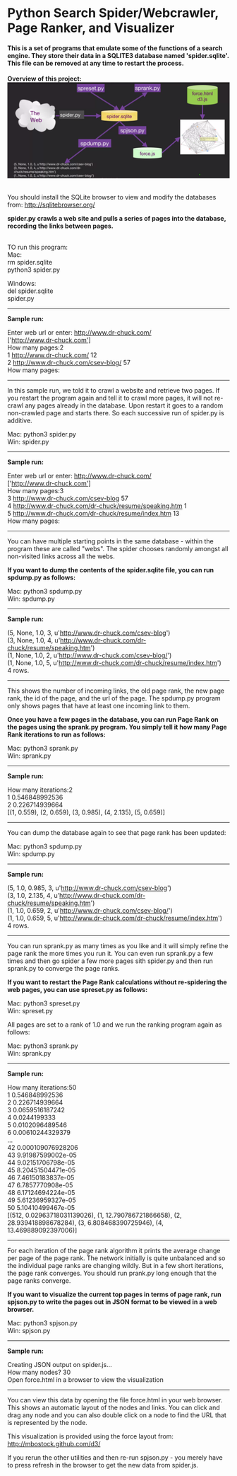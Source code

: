 <h1>Python Search Spider/Webcrawler, Page Ranker, and Visualizer</h1>

<h4>This is a set of programs that emulate some of the functions of a search engine. They store their data in a SQLITE3 
database named 'spider.sqlite'.  This file can be removed at any time to restart the process.</h4>   

<strong> Overview of this project:</strong> <br/>
![Overview](Overview.png)

<br/>You should install the SQLite browser to view and modify 
the databases from: http://sqlitebrowser.org/

<strong> spider.py crawls a web site and pulls a series of pages into the database, recording the links 
between pages. </strong>

<br/>TO run this program: <br/>
Mac: <br/>
rm spider.sqlite<br/>
python3 spider.py

Windows: <br/>
del spider.sqlite <br/>
spider.py

***

<strong>Sample run:</strong>

Enter web url or enter: http://www.dr-chuck.com/ <br/>
['http://www.dr-chuck.com'] <br/>
How many pages:2 <br/>
1 http://www.dr-chuck.com/ 12 <br/>
2 http://www.dr-chuck.com/csev-blog/ 57 <br/>
How many pages:

***

In this sample run, we told it to crawl a website and retrieve two 
pages.  If you restart the program again and tell it to crawl more
pages, it will not re-crawl any pages already in the database.  Upon 
restart it goes to a random non-crawled page and starts there.  So 
each successive run of spider.py is additive.

Mac: python3 spider.py <br/>
Win: spider.py

***

<strong>Sample run:</strong>

Enter web url or enter: http://www.dr-chuck.com/ <br/>
['http://www.dr-chuck.com'] <br/>
How many pages:3 <br/>
3 http://www.dr-chuck.com/csev-blog 57 <br/>
4 http://www.dr-chuck.com/dr-chuck/resume/speaking.htm 1 <br/>
5 http://www.dr-chuck.com/dr-chuck/resume/index.htm 13 <br/>
How many pages: <br/>

***

You can have multiple starting points in the same database - 
within the program these are called "webs".   The spider
chooses randomly amongst all non-visited links across all
the webs.

<strong>If you want to dump the contents of the spider.sqlite file, you can 
run spdump.py as follows:</strong>

Mac: python3 spdump.py <br/>
Win: spdump.py

***

<strong>Sample run:</strong>

(5, None, 1.0, 3, u'http://www.dr-chuck.com/csev-blog') <br/>
(3, None, 1.0, 4, u'http://www.dr-chuck.com/dr-chuck/resume/speaking.htm') <br/>
(1, None, 1.0, 2, u'http://www.dr-chuck.com/csev-blog/') <br/>
(1, None, 1.0, 5, u'http://www.dr-chuck.com/dr-chuck/resume/index.htm') <br/>
4 rows. <br/>

***

This shows the number of incoming links, the old page rank, the new page
rank, the id of the page, and the url of the page.  The spdump.py program
only shows pages that have at least one incoming link to them.

<strong>Once you have a few pages in the database, you can run Page Rank on the
pages using the sprank.py program.  You simply tell it how many Page
Rank iterations to run as follows: </strong>

Mac: python3 sprank.py <br/>
Win: sprank.py 

***

<strong>Sample run:</strong>

How many iterations:2 <br/>
1 0.546848992536 <br/>
2 0.226714939664 <br/>
[(1, 0.559), (2, 0.659), (3, 0.985), (4, 2.135), (5, 0.659)] <br/>

***

You can dump the database again to see that page rank has been updated:

Mac: python3 spdump.py <br/>
Win: spdump.py 

***

<strong>Sample run:</strong>

(5, 1.0, 0.985, 3, u'http://www.dr-chuck.com/csev-blog') <br/>
(3, 1.0, 2.135, 4, u'http://www.dr-chuck.com/dr-chuck/resume/speaking.htm') <br/>
(1, 1.0, 0.659, 2, u'http://www.dr-chuck.com/csev-blog/') <br/>
(1, 1.0, 0.659, 5, u'http://www.dr-chuck.com/dr-chuck/resume/index.htm') <br/>
4 rows. <br/>

***

You can run sprank.py as many times as you like and it will simply refine
the page rank the more times you run it.  You can even run sprank.py a few times
and then go spider a few more pages sith spider.py and then run sprank.py
to converge the page ranks.

<strong>If you want to restart the Page Rank calculations without re-spidering the 
web pages, you can use spreset.py as follows:</strong>

Mac: python3 spreset.py <br/>
Win: spreset.py 

All pages are set to a rank of 1.0 and we run the ranking program again as follows:

Mac: python3 sprank.py <br/>
Win: sprank.py 

***

<strong>Sample run:</strong>

How many iterations:50 <br/>
1 0.546848992536 <br/>
2 0.226714939664 <br/>
3 0.0659516187242 <br/> 
4 0.0244199333 <br/>
5 0.0102096489546 <br/>
6 0.00610244329379 <br/>
... <br/>
42 0.000109076928206 <br/>
43 9.91987599002e-05 <br/>
44 9.02151706798e-05 <br/>
45 8.20451504471e-05 <br/>
46 7.46150183837e-05 <br/>
47 6.7857770908e-05 <br/>
48 6.17124694224e-05 <br/>
49 5.61236959327e-05 <br/>
50 5.10410499467e-05 <br/>
[(512, 0.02963718031139026), (1, 12.790786721866658), (2, 28.939418898678284), (3, 6.808468390725946), (4, 13.469889092397006)] <br/>

***


For each iteration of the page rank algorithm it prints the average
change per page of the page rank.   The network initially is quite 
unbalanced and so the individual page ranks are changing wildly.
But in a few short iterations, the page rank converges.  You 
should run prank.py long enough that the page ranks converge.

<strong>If you want to visualize the current top pages in terms of page rank,
run spjson.py to write the pages out in JSON format to be viewed in a
web browser.</strong>

Mac: python3 spjson.py <br/>
Win: spjson.py  

***

<strong>Sample run:</strong>

Creating JSON output on spider.js... <br/>
How many nodes? 30 <br/>
Open force.html in a browser to view the visualization <br/>

***

You can view this data by opening the file force.html in your web browser.  
This shows an automatic layout of the nodes and links.  You can click and 
drag any node and you can also double click on a node to find the URL
that is represented by the node.

This visualization is provided using the force layout from: http://mbostock.github.com/d3/

If you rerun the other utilities and then re-run spjson.py - you merely
have to press refresh in the browser to get the new data from spider.js.
